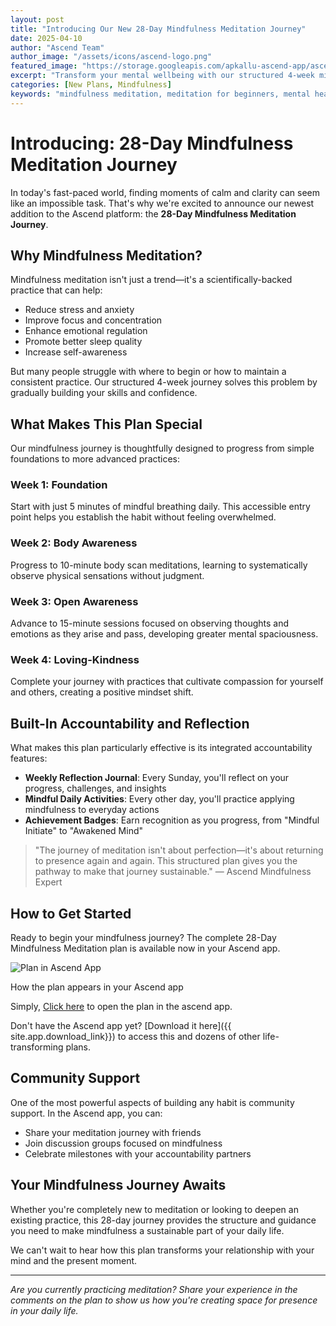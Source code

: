 ```yaml
---
layout: post
title: "Introducing Our New 28-Day Mindfulness Meditation Journey"
date: 2025-04-10
author: "Ascend Team"
author_image: "/assets/icons/ascend-logo.png"
featured_image: "https://storage.googleapis.com/apkallu-ascend-app/ascend/badges/ascend_team/mindfulness_meditation_mindful_initiate.jpeg"
excerpt: "Transform your mental wellbeing with our structured 4-week mindfulness meditation plan, designed to help beginners and intermediate practitioners develop a sustainable daily practice."
categories: [New Plans, Mindfulness]
keywords: "mindfulness meditation, meditation for beginners, mental health, meditation plan, mindfulness practice, meditation journey"
---
```


# Introducing: 28-Day Mindfulness Meditation Journey

In today's fast-paced world, finding moments of calm and clarity can seem like an impossible task. That's why we're excited to announce our newest addition to the Ascend platform: the **28-Day Mindfulness Meditation Journey**.

## Why Mindfulness Meditation?

Mindfulness meditation isn't just a trend—it's a scientifically-backed practice that can help:

- Reduce stress and anxiety
- Improve focus and concentration
- Enhance emotional regulation
- Promote better sleep quality
- Increase self-awareness

But many people struggle with where to begin or how to maintain a consistent practice. Our structured 4-week journey solves this problem by gradually building your skills and confidence.

## What Makes This Plan Special

Our mindfulness journey is thoughtfully designed to progress from simple foundations to more advanced practices:

### Week 1: Foundation
Start with just 5 minutes of mindful breathing daily. This accessible entry point helps you establish the habit without feeling overwhelmed.

### Week 2: Body Awareness
Progress to 10-minute body scan meditations, learning to systematically observe physical sensations without judgment.

### Week 3: Open Awareness
Advance to 15-minute sessions focused on observing thoughts and emotions as they arise and pass, developing greater mental spaciousness.

### Week 4: Loving-Kindness
Complete your journey with practices that cultivate compassion for yourself and others, creating a positive mindset shift.

## Built-In Accountability and Reflection

What makes this plan particularly effective is its integrated accountability features:

- **Weekly Reflection Journal**: Every Sunday, you'll reflect on your progress, challenges, and insights
- **Mindful Daily Activities**: Every other day, you'll practice applying mindfulness to everyday actions
- **Achievement Badges**: Earn recognition as you progress, from "Mindful Initiate" to "Awakened Mind"

> "The journey of meditation isn't about perfection—it's about returning to presence again and again. This structured plan gives you the pathway to make that journey sustainable." — Ascend Mindfulness Expert

## How to Get Started

Ready to begin your mindfulness journey? The complete 28-Day Mindfulness Meditation plan is available now in your Ascend app.
<div class="blog-screenshot">
    <div class="blog-device-mockup">
        <img src="{{ 'assets/images/blog/mindfulness-plan-app-view.png' | relative_url }}" alt="Plan in Ascend App" class="blog-screenshot-image">
        <p class="screenshot-caption">How the plan appears in your Ascend app</p>
    </div>
</div>

Simply, [Click here](https://ascendapp.apkallu.co.uk/share/plans/40) to open the plan in the ascend app.

Don't have the Ascend app yet? [Download it here]({{ site.app.download_link}}) to access this and dozens of other life-transforming plans.

## Community Support

One of the most powerful aspects of building any habit is community support. In the Ascend app, you can:
- Share your meditation journey with friends
- Join discussion groups focused on mindfulness
- Celebrate milestones with your accountability partners

## Your Mindfulness Journey Awaits

Whether you're completely new to meditation or looking to deepen an existing practice, this 28-day journey provides the structure and guidance you need to make mindfulness a sustainable part of your daily life.

We can't wait to hear how this plan transforms your relationship with your mind and the present moment.

---

*Are you currently practicing meditation? Share your experience in the comments on the plan to show us how you're creating space for presence in your daily life.*